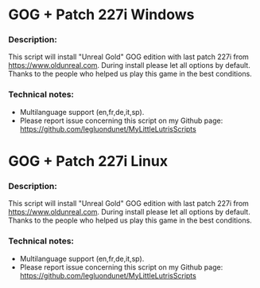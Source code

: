 # GOG + Patch 227i Windows

### Description:
This script will install "Unreal Gold" GOG edition with last patch 227i from 
https://www.oldunreal.com.
During install please let all options by default.
Thanks to the people who helped us play this game in the best conditions.

### Technical notes:
- Multilanguage support (en,fr,de,it,sp).
- Please report issue concerning this script on my Github page:
https://github.com/legluondunet/MyLittleLutrisScripts

# GOG + Patch 227i Linux

### Description:
This script will install "Unreal Gold" GOG edition with last patch 227i from 
https://www.oldunreal.com. 
During install please let all options by default.
Thanks to the people who helped us play this game in the best conditions.

### Technical notes:
- Multilanguage support (en,fr,de,it,sp).
- Please report issue concerning this script on my Github page:
https://github.com/legluondunet/MyLittleLutrisScripts


